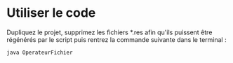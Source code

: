 # Utiliser le code 

Dupliquez le projet, supprimez les fichiers *.res afin qu'ils puissent être régénérés par le script puis rentrez la commande suivante dans le terminal : 

    java OperateurFichier

